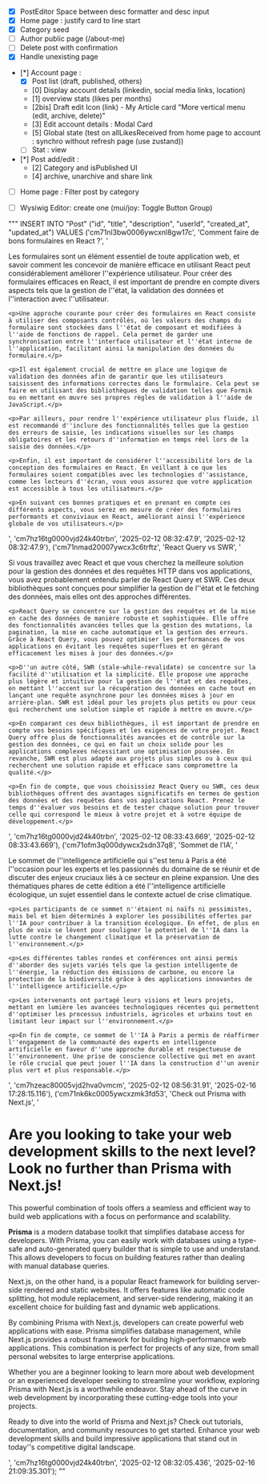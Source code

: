 - [x] PostEditor Space between desc formatter and desc input 
- [x] Home page : justify card to line start
- [x] Category seed
- [ ] Author public page (/about-me)
- [ ] Delete post with confirmation
- [x] Handle unexisting page
- [*] Account page : 
    - [x] Post list (draft, published, others)
    - [0] Display account details (linkedin, social media links, location)
    - [1] overview stats (likes per months)
    - [2bis] Draft edit Icon (link) - My Article card "More vertical menu (edit, archive, delete)"
    - [3] Edit account details : Modal Card
    - [5] Global state (test on allLikesReceived from home page to account : synchro without refresh page (use zustand))
    - [ ] Stat : view
- [*] Post add/edit : 
    - [2] Category and isPublished UI  
    - [4] archive, unarchive and share link
- [ ] Home page : Filter post by category
- [ ] Wysiwig Editor: create one (mui/joy: Toggle Button Group)


<!-- Il faut modifier les userId -->
"""
INSERT INTO "Post" ("id", "title", "description", "userId", "created_at", "updated_at") VALUES
('cm71nl3bw0006ywcxnl8gw17c',	'Comment faire de bons formulaires en React ?',	'
    <p>Les formulaires sont un élément essentiel de toute application web, et savoir comment les concevoir de manière efficace en utilisant React peut considérablement améliorer l''expérience utilisateur. Pour créer des formulaires efficaces en React, il est important de prendre en compte divers aspects tels que la gestion de l''état, la validation des données et l''interaction avec l''utilisateur.</p>
    
    <p>Une approche courante pour créer des formulaires en React consiste à utiliser des composants contrôlés, où les valeurs des champs du formulaire sont stockées dans l''état de composant et modifiées à l''aide de fonctions de rappel. Cela permet de garder une synchronisation entre l''interface utilisateur et l''état interne de l''application, facilitant ainsi la manipulation des données du formulaire.</p>
    
    <p>Il est également crucial de mettre en place une logique de validation des données afin de garantir que les utilisateurs saisissent des informations correctes dans le formulaire. Cela peut se faire en utilisant des bibliothèques de validation telles que Formik ou en mettant en œuvre ses propres règles de validation à l''aide de JavaScript.</p>
    
    <p>Par ailleurs, pour rendre l''expérience utilisateur plus fluide, il est recommandé d''inclure des fonctionnalités telles que la gestion des erreurs de saisie, les indications visuelles sur les champs obligatoires et les retours d''information en temps réel lors de la saisie des données.</p>
    
    <p>Enfin, il est important de considérer l''accessibilité lors de la conception des formulaires en React. En veillant à ce que les formulaires soient compatibles avec les technologies d''assistance, comme les lecteurs d''écran, vous vous assurez que votre application est accessible à tous les utilisateurs.</p>
    
    <p>En suivant ces bonnes pratiques et en prenant en compte ces différents aspects, vous serez en mesure de créer des formulaires performants et conviviaux en React, améliorant ainsi l''expérience globale de vos utilisateurs.</p>
',	'cm7hz16tg0000vjd24k40trbn',	'2025-02-12 08:32:47.9',	'2025-02-12 08:32:47.9'),
('cm71nmad20007ywcx3c6trftz',	'React Query vs SWR',	'
    <p>Si vous travaillez avec React et que vous cherchez la meilleure solution pour la gestion des données et des requêtes HTTP dans vos applications, vous avez probablement entendu parler de React Query et SWR. Ces deux bibliothèques sont conçues pour simplifier la gestion de l''état et le fetching des données, mais elles ont des approches différentes.</p>
    
    <p>React Query se concentre sur la gestion des requêtes et de la mise en cache des données de manière robuste et sophistiquée. Elle offre des fonctionnalités avancées telles que la gestion des mutations, la pagination, la mise en cache automatique et la gestion des erreurs. Grâce à React Query, vous pouvez optimiser les performances de vos applications en évitant les requêtes superflues et en gérant efficacement les mises à jour des données.</p>
    
    <p>D''un autre côté, SWR (stale-while-revalidate) se concentre sur la facilité d''utilisation et la simplicité. Elle propose une approche plus légère et intuitive pour la gestion de l''état et des requêtes, en mettant l''accent sur la récupération des données en cache tout en lançant une requête asynchrone pour les données mises à jour en arrière-plan. SWR est idéal pour les projets plus petits ou pour ceux qui recherchent une solution simple et rapide à mettre en œuvre.</p>
    
    <p>En comparant ces deux bibliothèques, il est important de prendre en compte vos besoins spécifiques et les exigences de votre projet. React Query offre plus de fonctionnalités avancées et de contrôle sur la gestion des données, ce qui en fait un choix solide pour les applications complexes nécessitant une optimisation poussée. En revanche, SWR est plus adapté aux projets plus simples ou à ceux qui recherchent une solution rapide et efficace sans compromettre la qualité.</p>
    
    <p>En fin de compte, que vous choisissiez React Query ou SWR, ces deux bibliothèques offrent des avantages significatifs en termes de gestion des données et des requêtes dans vos applications React. Prenez le temps d''évaluer vos besoins et de tester chaque solution pour trouver celle qui correspond le mieux à votre projet et à votre équipe de développement.</p>
',	'cm7hz16tg0000vjd24k40trbn',	'2025-02-12 08:33:43.669',	'2025-02-12 08:33:43.669'),
('cm71ofm3q000dywcx2sdn37q8',	'Sommet de l’IA',	'
    <p>Le sommet de l''intelligence artificielle qui s''est tenu à Paris a été l''occasion pour les experts et les passionnés du domaine de se réunir et de discuter des enjeux cruciaux liés à ce secteur en pleine expansion. Une des thématiques phares de cette édition a été l''intelligence artificielle écologique, un sujet essentiel dans le contexte actuel de crise climatique.</p>
    
    <p>Les participants de ce sommet n''étaient ni naïfs ni pessimistes, mais bel et bien déterminés à explorer les possibilités offertes par l''IA pour contribuer à la transition écologique. En effet, de plus en plus de voix se lèvent pour souligner le potentiel de l''IA dans la lutte contre le changement climatique et la préservation de l''environnement.</p>
    
    <p>Les différentes tables rondes et conférences ont ainsi permis d''aborder des sujets variés tels que la gestion intelligente de l''énergie, la réduction des émissions de carbone, ou encore la protection de la biodiversité grâce à des applications innovantes de l''intelligence artificielle.</p>
    
    <p>Les intervenants ont partagé leurs visions et leurs projets, mettant en lumière les avancées technologiques récentes qui permettent d''optimiser les processus industriels, agricoles et urbains tout en limitant leur impact sur l''environnement.</p>
    
    <p>En fin de compte, ce sommet de l''IA à Paris a permis de réaffirmer l''engagement de la communauté des experts en intelligence artificielle en faveur d''une approche durable et respectueuse de l''environnement. Une prise de conscience collective qui met en avant le rôle crucial que peut jouer l''IA dans la construction d''un avenir plus vert et plus responsable.</p>
',	'cm7hzeac80005vjd2hva0vmcm',	'2025-02-12 08:56:31.91',	'2025-02-16 17:28:15.116'),
('cm71nk6kc0005ywcxzmk3fd53',	'Check out Prisma with Next.js',	'<h1>Are you looking to take your web development skills to the next level? Look no further than Prisma with Next.js!</h1><p>This powerful combination of tools offers a seamless and efficient way to build web applications with a focus on performance and scalability.</p><p><strong>Prisma</strong> is a modern database toolkit that simplifies database access for developers. With Prisma, you can easily work with databases using a type-safe and auto-generated query builder that is simple to use and understand. This allows developers to focus on building features rather than dealing with manual database queries.</p><p>Next.js, on the other hand, is a popular React framework for building server-side rendered and static websites. It offers features like automatic code splitting, hot module replacement, and server-side rendering, making it an excellent choice for building fast and dynamic web applications.</p><p>By combining Prisma with Next.js, developers can create powerful web applications with ease. Prisma simplifies database management, while Next.js provides a robust framework for building high-performance web applications. This combination is perfect for projects of any size, from small personal websites to large enterprise applications.</p><p>Whether you are a beginner looking to learn more about web development or an experienced developer seeking to streamline your workflow, exploring Prisma with Next.js is a worthwhile endeavor. Stay ahead of the curve in web development by incorporating these cutting-edge tools into your projects.</p><p>Ready to dive into the world of Prisma and Next.js? Check out tutorials, documentation, and community resources to get started. Enhance your web development skills and build impressive applications that stand out in today''s competitive digital landscape.</p>',	'cm7hz16tg0000vjd24k40trbn',	'2025-02-12 08:32:05.436',	'2025-02-16 21:09:35.301');
""